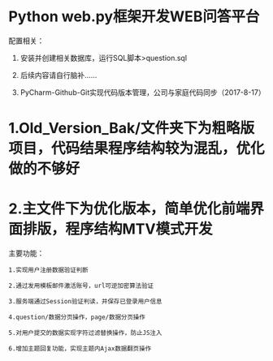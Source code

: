 ﻿
# Python web.py框架开发WEB问答平台


配置相关：

1. 安装并创建相关数据库，运行SQL脚本>question.sql 

2. 后续内容请自行脑补......

3. PyCharm-Github-Git实现代码版本管理，公司与家庭代码同步（2017-8-17）



# 1.Old_Version_Bak/文件夹下为粗略版项目，代码结果程序结构较为混乱，优化做的不够好
# 2.主文件下为优化版本，简单优化前端界面排版，程序结构MTV模式开发

主要功能：

	1.实现用户注册数据验证判断
	
	2.通过发用模板邮件激活账号，url可逆加密算法验证
	
	3.服务端通过Session验证判读，并保存已登录用户信息
	
	4.question/数据分页操作，page/数据分页操作
	
	5.对用户提交的数据实现字符过滤替换操作，防止JS注入
	
	6.增加主题回复功能，实现主题内Ajax数据翻页操作